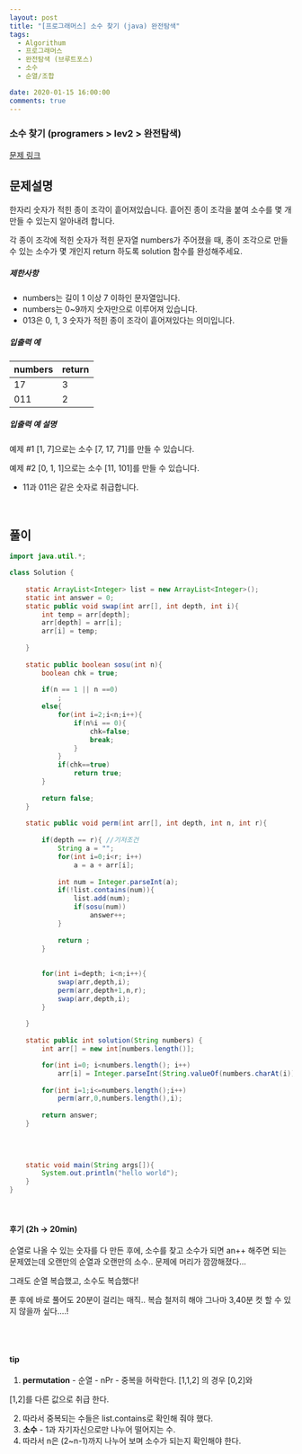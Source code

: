 ```yaml
---
layout: post
title: "[프로그래머스] 소수 찾기 (java) 완전탐색"
tags:
  - Algorithum
  - 프로그래머스
  - 완전탐색 (브루트포스)
  - 소수
  - 순열/조합

date: 2020-01-15 16:00:00
comments: true
---
```




###  소수 찾기 (programers > lev2 > 완전탐색)

[문제 링크](https://programmers.co.kr/learn/courses/30/lessons/42839 )

## 문제설명

한자리 숫자가 적힌 종이 조각이 흩어져있습니다. 흩어진 종이 조각을 붙여 소수를 몇 개 만들 수 있는지 알아내려 합니다.

각 종이 조각에 적힌 숫자가 적힌 문자열 numbers가 주어졌을 때, 종이 조각으로 만들 수 있는 소수가 몇 개인지 return 하도록 solution 함수를 완성해주세요.

##### 제한사항

- numbers는 길이 1 이상 7 이하인 문자열입니다.
- numbers는 0~9까지 숫자만으로 이루어져 있습니다.
- 013은 0, 1, 3 숫자가 적힌 종이 조각이 흩어져있다는 의미입니다.

##### 입출력 예

| numbers | return |
| ------- | ------ |
| 17      | 3      |
| 011     | 2      |

##### 입출력 예 설명

예제 #1
[1, 7]으로는 소수 [7, 17, 71]를 만들 수 있습니다.

예제 #2
[0, 1, 1]으로는 소수 [11, 101]를 만들 수 있습니다.

- 11과 011은 같은 숫자로 취급합니다.

<br>

## 풀이

```java
import java.util.*;

class Solution {
    
    static ArrayList<Integer> list = new ArrayList<Integer>();
    static int answer = 0;
    static public void swap(int arr[], int depth, int i){
        int temp = arr[depth];
        arr[depth] = arr[i];
        arr[i] = temp;
        
    }
    
    static public boolean sosu(int n){
        boolean chk = true;        
        
        if(n == 1 || n ==0)
            ;
        else{
            for(int i=2;i<n;i++){
                if(n%i == 0){
                    chk=false;
                    break;
                }
            }
            if(chk==true)
                return true;
        }
        
        return false;
    }
    
    static public void perm(int arr[], int depth, int n, int r){
        
        if(depth == r){ //기저조건
            String a = "";
            for(int i=0;i<r; i++)
                a = a + arr[i];
            
            int num = Integer.parseInt(a);
            if(!list.contains(num)){
                list.add(num);
                if(sosu(num))
                    answer++;
            }
            
            return ;
        }
        
        
        for(int i=depth; i<n;i++){
            swap(arr,depth,i);
            perm(arr,depth+1,n,r);
            swap(arr,depth,i);
        }
        
    }
    
    static public int solution(String numbers) {
        int arr[] = new int[numbers.length()];

        for(int i=0; i<numbers.length(); i++)
            arr[i] = Integer.parseInt(String.valueOf(numbers.charAt(i)));
        
        for(int i=1;i<=numbers.length();i++)
            perm(arr,0,numbers.length(),i);
        
        return answer;
    }

    
    
    
    static void main(String args[]){
        System.out.println("hello world");
    }
}
```

<br>

#### 후기 (2h -> 20min)

순열로 나올 수 있는 숫자를 다 만든 후에, 소수를 찾고 소수가 되면 an++ 해주면 되는 문제였는데 오랜만의 순열과 오랜만의 소수.. 문제에 머리가 깜깜해졌다... <br>

그래도 순열 복습했고, 소수도 복습했다!<br>

푼 후에 바로 풀어도 20분이 걸리는 매직.. 복습 철저히 해야 그나마 3,40분 컷 할 수 있지 않을까 싶다....!

<br>

<br>

#### tip

1. **permutation** - 순열 - nPr - 중복을 허락한다. [1,1,2] 의 경우 [0,2]와

 [1,2]를 다른 값으로 취급 한다.

2.  따라서 중복되는 수들은 list.contains로 확인해 줘야 했다.
3. **소수** - 1과 자기자신으로만 나누어 떨어지는 수.
4. 따라서 n은 (2~n-1)까지 나누어 보며 소수가 되는지 확인해야 한다.

<br>